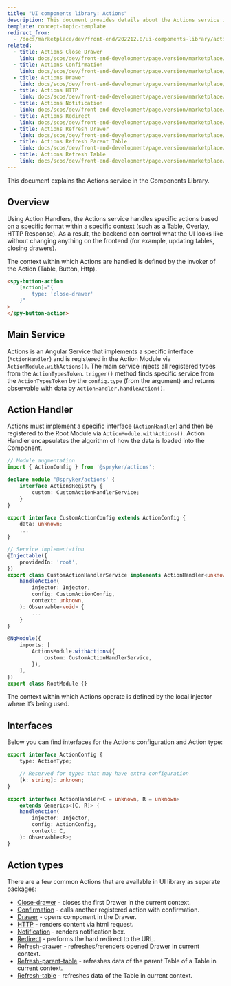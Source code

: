 ```yaml
---
title: "UI components library: Actions"
description: This document provides details about the Actions service in the Components Library.
template: concept-topic-template
redirect_from:
  - /docs/marketplace/dev/front-end/202212.0/ui-components-library/actions/
related:
  - title: Actions Close Drawer
    link: docs/scos/dev/front-end-development/page.version/marketplace/ui-components-library/actions/actions-close-drawer.html
  - title: Actions Confirmation
    link: docs/scos/dev/front-end-development/page.version/marketplace/ui-components-library/actions/actions-confirmation.html
  - title: Actions Drawer
    link: docs/scos/dev/front-end-development/page.version/marketplace/ui-components-library/actions/actions-drawer.html
  - title: Actions HTTP
    link: docs/scos/dev/front-end-development/page.version/marketplace/ui-components-library/actions/actions-http.html
  - title: Actions Notification
    link: docs/scos/dev/front-end-development/page.version/marketplace/ui-components-library/actions/actions-notification.html
  - title: Actions Redirect
    link: docs/scos/dev/front-end-development/page.version/marketplace/ui-components-library/actions/actions-redirect.html
  - title: Actions Refresh Drawer
    link: docs/scos/dev/front-end-development/page.version/marketplace/ui-components-library/actions/actions-refresh-drawer.html
  - title: Actions Refresh Parent Table
    link: docs/scos/dev/front-end-development/page.version/marketplace/ui-components-library/actions/actions-refresh-parent-table.html
  - title: Actions Refresh Table
    link: docs/scos/dev/front-end-development/page.version/marketplace/ui-components-library/actions/actions-refresh-table.html
---
```


This document explains the Actions service in the Components Library.

## Overview

Using Action Handlers, the Actions service handles specific actions based on a specific format within a specific context (such as a Table, Overlay, HTTP Response).
As a result, the backend can control what the UI looks like without changing anything on the frontend (for example, updating tables, closing drawers).

The context within which Actions are handled is defined by the invoker of the Action (Table, Button, Http).

```html
<spy-button-action
    [action]="{
        type: 'close-drawer'
    }"
>
</spy-button-action>
```

## Main Service

Actions is an Angular Service that implements a specific interface (`ActionHandler`) and is registered in the Action Module via `ActionModule.withActions()`.
The main service injects all registered types from the `ActionTypesToken`.
`trigger()` method finds specific service from the `ActionTypesToken` by the `config.type` (from the argument) and returns observable with data by `ActionHandler.handleAction()`.

## Action Handler

Actions must implement a specific interface (`ActionHandler`) and then be registered to the Root Module via `ActionModule.withActions()`.
Action Handler encapsulates the algorithm of how the data is loaded into the Component.

```ts
// Module augmentation
import { ActionConfig } from '@spryker/actions';

declare module '@spryker/actions' {
    interface ActionsRegistry {
        custom: CustomActionHandlerService;
    }
}

export interface CustomActionConfig extends ActionConfig {
    data: unknown;
    ...
}

// Service implementation
@Injectable({
    providedIn: 'root',
})
export class CustomActionHandlerService implements ActionHandler<unknown, void> {
    handleAction(
        injector: Injector,
        config: CustomActionConfig,
        context: unknown,
    ): Observable<void> {
        ...
    }
}

@NgModule({
    imports: [
        ActionsModule.withActions({
            custom: CustomActionHandlerService,
        }),
    ],
})
export class RootModule {}
```

The context within which Actions operate is defined by the local injector where it’s being used.

## Interfaces

Below you can find interfaces for the Actions configuration and Action type:

```ts
export interface ActionConfig {
    type: ActionType;

    // Reserved for types that may have extra configuration
    [k: string]: unknown;
}

export interface ActionHandler<C = unknown, R = unknown>
    extends Generics<[C, R]> {
    handleAction(
        injector: Injector,
        config: ActionConfig,
        context: C,
    ): Observable<R>;
}
```

## Action types

There are a few common Actions that are available in UI library as separate packages:

- [Close-drawer](/docs/scos/dev/front-end-development/{{page.version}}/marketplace/ui-components-library/actions/actions-close-drawer.html) - closes the first Drawer in the current context.
- [Confirmation](/docs/scos/dev/front-end-development/{{page.version}}/marketplace/ui-components-library/actions/actions-confirmation.html) - calls another registered action with confirmation.
- [Drawer](/docs/scos/dev/front-end-development/{{page.version}}/marketplace/ui-components-library/actions/actions-drawer.html) - opens component in the Drawer.
- [HTTP](/docs/scos/dev/front-end-development/{{page.version}}/marketplace/ui-components-library/actions/actions-http.html) - renders content via html request.
- [Notification](/docs/scos/dev/front-end-development/{{page.version}}/marketplace/ui-components-library/actions/actions-notification.html) - renders notification box.
- [Redirect](/docs/scos/dev/front-end-development/{{page.version}}/marketplace/ui-components-library/actions/actions-redirect.html) - performs the hard redirect to the URL.  
- [Refresh-drawer](/docs/scos/dev/front-end-development/{{page.version}}/marketplace/ui-components-library/actions/actions-refresh-drawer.html) - refreshes/rerenders opened Drawer in current context.  
- [Refresh-parent-table](/docs/scos/dev/front-end-development/{{page.version}}/marketplace/ui-components-library/actions/actions-refresh-parent-table.html) - refreshes data of the parent Table of a Table in current context.
- [Refresh-table](/docs/scos/dev/front-end-development/{{page.version}}/marketplace/ui-components-library/actions/actions-refresh-table.html) - refreshes data of the Table in current context.  
